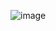 ![image](https://user-images.githubusercontent.com/77582858/195431185-edaa3140-61e0-4e1d-b066-ca05a253920a.png)
  